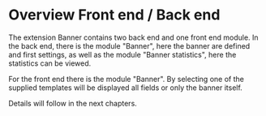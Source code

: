 # Overview Front end / Back end

The extension Banner contains two back end and one front end module.
In the back end, there is the module "Banner", here the banner are defined and first settings, as well as the module "Banner statistics", here the statistics can be viewed.

For the front end there is the module "Banner". By selecting one of the supplied templates will be displayed all fields or only the banner itself.

Details will follow in the next chapters.

